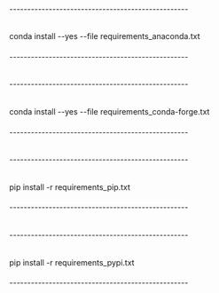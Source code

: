 ###### --------------------------------------------------
conda install --yes --file requirements_anaconda.txt
###### --------------------------------------------------

###### --------------------------------------------------
conda install --yes --file requirements_conda-forge.txt
###### --------------------------------------------------

###### --------------------------------------------------
pip install -r requirements_pip.txt
###### --------------------------------------------------

###### --------------------------------------------------
pip install -r requirements_pypi.txt
###### --------------------------------------------------
